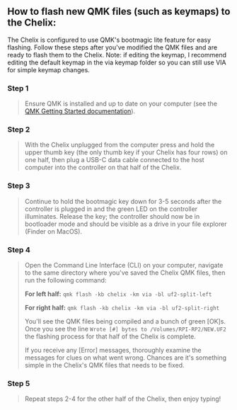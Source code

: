 ## How to flash new QMK files (such as keymaps) to the Chelix:

The Chelix is configured to use QMK's bootmagic lite feature for easy flashing. Follow these steps after you've modified the QMK files and are ready to flash them to the Chelix. Note: if editing the keymap, I recommend editing the default keymap in the via keymap folder so you can still use VIA for simple keymap changes.

### Step 1
>Ensure QMK is installed and up to date on your computer (see the [QMK Getting Started documentation](https://github.com/qmk/qmk_firmware/blob/master/docs/newbs_getting_started.md)).
  
### Step 2
>With the Chelix unplugged from the computer press and hold the upper thumb key (the only thumb key if your Chelix has four rows) on one half, then plug a USB-C data cable connected to the host computer into the controller on that half of the Chelix.
  
### Step 3
>Continue to hold the bootmagic key down for 3-5 seconds after the controller is plugged in and the green LED on the controller illuminates. Release the key; the controller should now be in bootloader mode and should be visible as a drive in your file explorer (Finder on MacOS).
  
### Step 4
>Open the Command Line Interface (CLI) on your computer, navigate to the same directory where you've saved the Chelix QMK files, then run the following command:
>
>**For left half:**
```qmk flash -kb chelix -km via -bl uf2-split-left```
>
>**For right half:**
```qmk flash -kb chelix -km via -bl uf2-split-right```
>
>You'll see the QMK files being compiled and a bunch of green [OK]s. Once you see the line ```Wrote [#] bytes to /Volumes/RPI-RP2/NEW.UF2``` the flashing process for that half of the Chelix is complete.
>
>If you receive any [Error] messages, thoroughly examine the messages for clues on what went wrong. Chances are it's something simple in the Chelix's QMK files that needs to be fixed.

### Step 5
>Repeat steps 2-4 for the other half of the Chelix, then enjoy typing!

